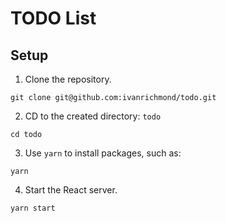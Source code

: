 # TODO List

## Setup
1. Clone the repository.

```
git clone git@github.com:ivanrichmond/todo.git
```

2. CD to the created directory: `todo`

```
cd todo
```

3. Use `yarn` to install packages, such as:

```
yarn
```

4. Start the React server.

```
yarn start
```
